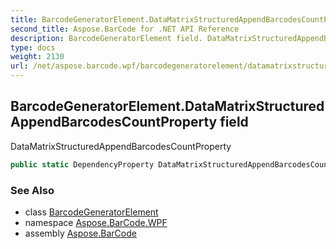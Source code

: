 ```yaml
---
title: BarcodeGeneratorElement.DataMatrixStructuredAppendBarcodesCountProperty
second_title: Aspose.BarCode for .NET API Reference
description: BarcodeGeneratorElement field. DataMatrixStructuredAppendBarcodesCountProperty
type: docs
weight: 2130
url: /net/aspose.barcode.wpf/barcodegeneratorelement/datamatrixstructuredappendbarcodescountproperty/
---
```

## BarcodeGeneratorElement.DataMatrixStructuredAppendBarcodesCountProperty field

DataMatrixStructuredAppendBarcodesCountProperty

```csharp
public static DependencyProperty DataMatrixStructuredAppendBarcodesCountProperty;
```

### See Also

* class [BarcodeGeneratorElement](../)
* namespace [Aspose.BarCode.WPF](../../../aspose.barcode.wpf/)
* assembly [Aspose.BarCode](../../../)


